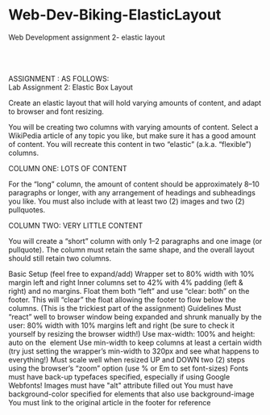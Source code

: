 # Web-Dev-Biking-ElasticLayout
Web Development assignment 2- elastic layout
<br><br>

<br><br>
ASSIGNMENT : AS FOLLOWS: 
<br>
Lab Assignment 2: Elastic Box Layout
 

Create an elastic layout that will hold varying amounts of content, and adapt to browser and font resizing.

You will be creating two columns with varying amounts of content. Select a WikiPedia article of any topic you like, but make sure it has a good amount of content. You will recreate this content in two “elastic” (a.k.a. “flexible”) columns.

COLUMN ONE: LOTS OF CONTENT

For the “long” column, the amount of content should be approximately 8–10 paragraphs or longer, with any arrangement of headings and subheadings you like. You must also include with at least two (2) images and two (2) pullquotes.

COLUMN TWO: VERY LITTLE CONTENT

You will create a “short” column with only 1–2 paragraphs and one image (or pullquote). The column must retain the same shape, and the overall layout should still retain two columns.

Basic Setup (feel free to expand/add)
Wrapper set to 80% width with 10% margin left and right
Inner columns set to 42% with 4% padding (left & right) and no margins. Float them both “left” and use “clear: both” on the footer. This will “clear” the float allowing the footer to flow below the columns. (This is the trickiest part of the assignment)
Guidelines
Must “react” well to browser window being expanded and shrunk manually by the user: 80% width with 10% margins left and right (be sure to check it yourself by resizing the browser width!)
Use max-width: 100% and height: auto on the <img> element
Use min-width to keep columns at least a certain width (try just setting the wrapper’s min-width to 320px and see what happens to everything!)
Must scale well when resized UP and DOWN two (2) steps using the browser’s “zoom” option (use % or Em to set font-sizes)
Fonts must have back-up typefaces specified, especially if using Google Webfonts!
Images must have "alt" attribute filled out
You must have background-color specified for elements that also use background-image
You must link to the original article in the footer for reference
